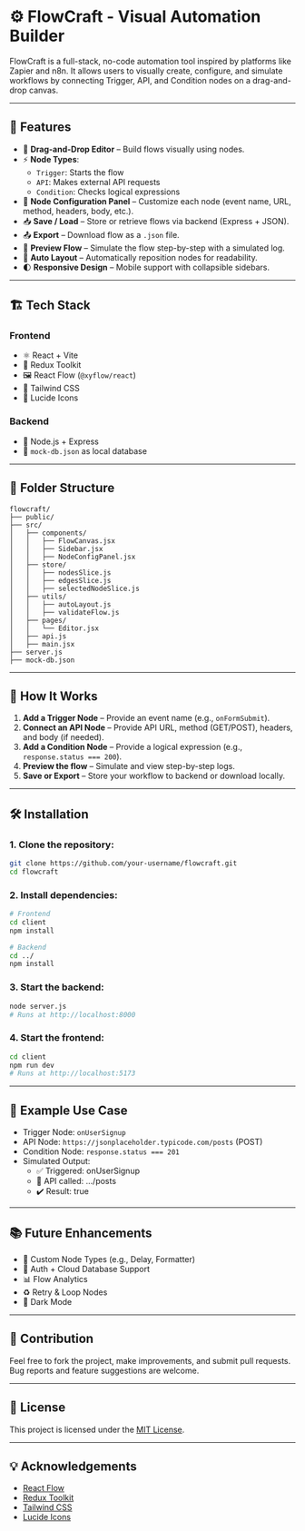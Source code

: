 # ⚙️ FlowCraft - Visual Automation Builder

FlowCraft is a full-stack, no-code automation tool inspired by platforms like Zapier and n8n. It allows users to visually create, configure, and simulate workflows by connecting Trigger, API, and Condition nodes on a drag-and-drop canvas.

---

## 🚀 Features

- 🎨 **Drag-and-Drop Editor** – Build flows visually using nodes.
- ⚡ **Node Types**:
  - `Trigger`: Starts the flow
  - `API`: Makes external API requests
  - `Condition`: Checks logical expressions
- 🧠 **Node Configuration Panel** – Customize each node (event name, URL, method, headers, body, etc.).
- 📥 **Save / Load** – Store or retrieve flows via backend (Express + JSON).
- 📤 **Export** – Download flow as a `.json` file.
- 👀 **Preview Flow** – Simulate the flow step-by-step with a simulated log.
- 📐 **Auto Layout** – Automatically reposition nodes for readability.
- 🌓 **Responsive Design** – Mobile support with collapsible sidebars.

---

## 🏗️ Tech Stack

### Frontend
- ⚛️ React + Vite
- 🧰 Redux Toolkit
- 🖼️ React Flow (`@xyflow/react`)
- 💅 Tailwind CSS
- 🧩 Lucide Icons

### Backend
- 🚀 Node.js + Express
- 📄 `mock-db.json` as local database

---

## 📁 Folder Structure

```
flowcraft/
├── public/
├── src/
│   ├── components/
│   │   ├── FlowCanvas.jsx
│   │   ├── Sidebar.jsx
│   │   ├── NodeConfigPanel.jsx
│   ├── store/
│   │   ├── nodesSlice.js
│   │   ├── edgesSlice.js
│   │   ├── selectedNodeSlice.js
│   ├── utils/
│   │   ├── autoLayout.js
│   │   ├── validateFlow.js
│   ├── pages/
│   │   └── Editor.jsx
│   ├── api.js
│   ├── main.jsx
├── server.js
├── mock-db.json
```

---

## 🧪 How It Works

1. **Add a Trigger Node** – Provide an event name (e.g., `onFormSubmit`).
2. **Connect an API Node** – Provide API URL, method (GET/POST), headers, and body (if needed).
3. **Add a Condition Node** – Provide a logical expression (e.g., `response.status === 200`).
4. **Preview the flow** – Simulate and view step-by-step logs.
5. **Save or Export** – Store your workflow to backend or download locally.

---

## 🛠️ Installation

### 1. Clone the repository:
```bash
git clone https://github.com/your-username/flowcraft.git
cd flowcraft
```

### 2. Install dependencies:
```bash
# Frontend
cd client
npm install

# Backend
cd ../
npm install
```

### 3. Start the backend:
```bash
node server.js
# Runs at http://localhost:8000
```

### 4. Start the frontend:
```bash
cd client
npm run dev
# Runs at http://localhost:5173
```

---

## 🧾 Example Use Case

- Trigger Node: `onUserSignup`
- API Node: `https://jsonplaceholder.typicode.com/posts` (POST)
- Condition Node: `response.status === 201`
- Simulated Output:
  - ✅ Triggered: onUserSignup
  - 📡 API called: .../posts
  - ✔️ Result: true

---

## 📚 Future Enhancements

- 🧩 Custom Node Types (e.g., Delay, Formatter)
- 💾 Auth + Cloud Database Support
- 📊 Flow Analytics
- ♻️ Retry & Loop Nodes
- 🌙 Dark Mode

---

## 🤝 Contribution

Feel free to fork the project, make improvements, and submit pull requests. Bug reports and feature suggestions are welcome.

---

## 📄 License

This project is licensed under the [MIT License](LICENSE).

---

## 💡 Acknowledgements

- [React Flow](https://reactflow.dev/)
- [Redux Toolkit](https://redux-toolkit.js.org/)
- [Tailwind CSS](https://tailwindcss.com/)
- [Lucide Icons](https://lucide.dev/)